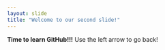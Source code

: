 ```yaml
---
layout: slide
title: "Welcome to our second slide!"
---
```

**Time to learn GitHub!!!** 
Use the left arrow to go back!
